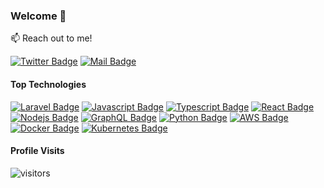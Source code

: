 ### Welcome 👋

<!--
**m0j33d/m0j33d** is a ✨ _special_ ✨ repository because its `README.md` (this file) appears on your GitHub profile.
-->

:mailbox: Reach out to me!

[![Twitter Badge](https://img.shields.io/badge/-@_m0j33d-1ca0f1?style=flat&labelColor=1ca0f1&logo=twitter&logoColor=white&link=https://twitter.com/m0j33d)](https://twitter.com/m0j33d) [![Mail Badge](https://img.shields.io/badge/-Mojeed%20Adeoye-c0392b?style=flat&labelColor=c0392b&logo=gmail&logoColor=white)](mailto:mojeedeji16@gmail.com)


#### Top Technologies

[![Laravel Badge](https://img.shields.io/badge/-Laravel-F05340?style=for-the-badge&labelColor=black&logo=laravel&logoColor=F05340)](#)  [![Javascript Badge](https://img.shields.io/badge/-Javascript-F0DB4F?style=for-the-badge&labelColor=black&logo=javascript&logoColor=F0DB4F)](#) [![Typescript Badge](https://img.shields.io/badge/-Typescript-007acc?style=for-the-badge&labelColor=black&logo=typescript&logoColor=007acc)](#) [![React Badge](https://img.shields.io/badge/-React-61DBFB?style=for-the-badge&labelColor=black&logo=react&logoColor=61DBFB)](#)  [![Nodejs Badge](https://img.shields.io/badge/-Nodejs-3C873A?style=for-the-badge&labelColor=black&logo=node.js&logoColor=3C873A)](#) [![GraphQL Badge](https://img.shields.io/badge/-GraphQl-e535ab?style=for-the-badge&labelColor=black&logo=node.js&logoColor=e535ab)](#) [![Python Badge](https://img.shields.io/badge/-python-3776AB?style=for-the-badge&labelColor=black&logo=python&logoColor=3776AB)](#) [![AWS Badge](https://img.shields.io/badge/-aws-FF9900?style=for-the-badge&labelColor=black&logo=amazon-web-services&logoColor=FF9900)](#) [![Docker Badge](https://img.shields.io/badge/-docker-2496ED?style=for-the-badge&labelColor=black&logo=docker&logoColor=2496ED)](#) [![Kubernetes Badge](https://img.shields.io/badge/-kubernetes-326CE5?style=for-the-badge&labelColor=black&logo=kubernetes&logoColor=326CE5)](#) 

#### Profile Visits

![visitors](https://visitor-badge.glitch.me/badge?page_id=m0j33d.m0j33d)
